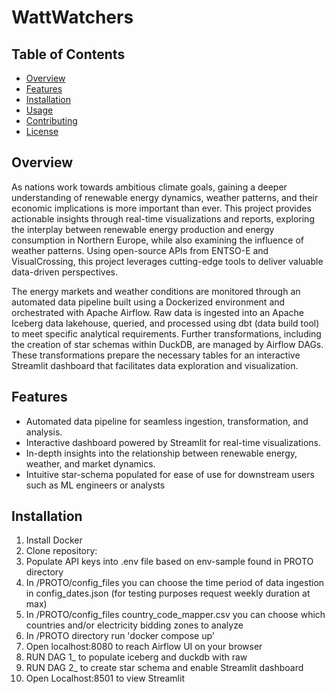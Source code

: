 # WattWatchers

## Table of Contents
- [Overview](#overview)
- [Features](#features)
- [Installation](#installation)
- [Usage](#usage)
- [Contributing](#contributing)
- [License](#license)

## Overview
As nations work towards ambitious climate goals, gaining a deeper understanding of renewable energy dynamics, weather patterns, and their economic implications is more important than ever. 
This project provides actionable insights through real-time visualizations and reports, exploring the interplay between renewable energy production and energy consumption in Northern Europe, 
while also examining the influence of weather patterns. Using open-source APIs from ENTSO-E and VisualCrossing, this project leverages cutting-edge tools to deliver valuable data-driven perspectives.

The energy markets and weather conditions are monitored through an automated data pipeline built using a Dockerized environment and orchestrated with Apache Airflow. 
Raw data is ingested into an Apache Iceberg data lakehouse, queried, and processed using dbt (data build tool) to meet specific analytical requirements. 
Further transformations, including the creation of star schemas within DuckDB, are managed by Airflow DAGs. 
These transformations prepare the necessary tables for an interactive Streamlit dashboard that facilitates data exploration and visualization.

## Features
- Automated data pipeline for seamless ingestion, transformation, and analysis.
- Interactive dashboard powered by Streamlit for real-time visualizations.
- In-depth insights into the relationship between renewable energy, weather, and market dynamics.
- Intuitive star-schema populated for ease of use for downstream users such as ML engineers or analysts

## Installation
1. Install Docker
2. Clone repository: 
3. Populate API keys into .env file based on env-sample found in PROTO directory
4. In /PROTO/config_files you can choose the time period of data ingestion in config_dates.json (for testing purposes request weekly duration at max)
5. In /PROTO/config_files country_code_mapper.csv you can choose which countries and/or electricity bidding zones to analyze
6. In /PROTO directory run 'docker compose up'
7. Open localhost:8080 to reach Airflow UI on your browser
8. RUN DAG 1_ to populate iceberg and duckdb with raw
9. RUN DAG 2_ to create star schema and enable Streamlit dashboard
10. Open Localhost:8501 to view Streamlit
